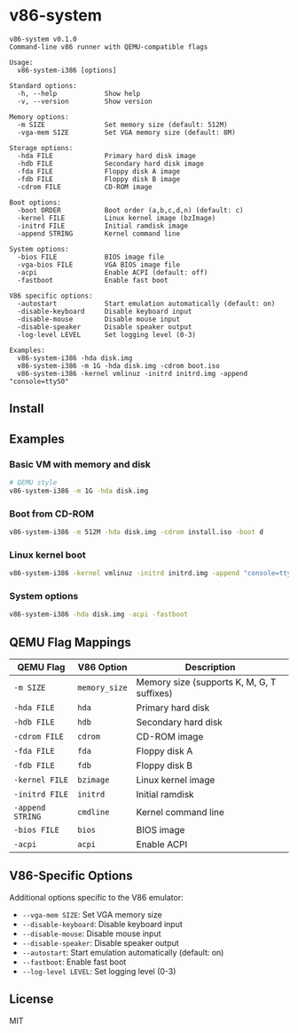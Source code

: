 # v86-system

```
v86-system v0.1.0
Command-line v86 runner with QEMU-compatible flags

Usage:
  v86-system-i386 [options]

Standard options:
  -h, --help            Show help
  -v, --version         Show version

Memory options:
  -m SIZE               Set memory size (default: 512M)
  -vga-mem SIZE         Set VGA memory size (default: 8M)

Storage options:
  -hda FILE             Primary hard disk image
  -hdb FILE             Secondary hard disk image
  -fda FILE             Floppy disk A image
  -fdb FILE             Floppy disk B image
  -cdrom FILE           CD-ROM image

Boot options:
  -boot ORDER           Boot order (a,b,c,d,n) (default: c)
  -kernel FILE          Linux kernel image (bzImage)
  -initrd FILE          Initial ramdisk image
  -append STRING        Kernel command line

System options:
  -bios FILE            BIOS image file
  -vga-bios FILE        VGA BIOS image file
  -acpi                 Enable ACPI (default: off)
  -fastboot             Enable fast boot

V86 specific options:
  -autostart            Start emulation automatically (default: on)
  -disable-keyboard     Disable keyboard input
  -disable-mouse        Disable mouse input
  -disable-speaker      Disable speaker output
  -log-level LEVEL      Set logging level (0-3)

Examples:
  v86-system-i386 -hda disk.img
  v86-system-i386 -m 1G -hda disk.img -cdrom boot.iso
  v86-system-i386 -kernel vmlinuz -initrd initrd.img -append "console=ttyS0"
```

## Install



## Examples

### Basic VM with memory and disk
```bash
# QEMU style
v86-system-i386 -m 1G -hda disk.img
```

### Boot from CD-ROM
```bash
v86-system-i386 -m 512M -hda disk.img -cdrom install.iso -boot d
```

### Linux kernel boot
```bash
v86-system-i386 -kernel vmlinuz -initrd initrd.img -append "console=ttyS0 root=/dev/sda1"
```

### System options
```bash
v86-system-i386 -hda disk.img -acpi -fastboot
```

## QEMU Flag Mappings

| QEMU Flag | V86 Option | Description |
|-----------|------------|-------------|
| `-m SIZE` | `memory_size` | Memory size (supports K, M, G, T suffixes) |
| `-hda FILE` | `hda` | Primary hard disk |
| `-hdb FILE` | `hdb` | Secondary hard disk |
| `-cdrom FILE` | `cdrom` | CD-ROM image |
| `-fda FILE` | `fda` | Floppy disk A |
| `-fdb FILE` | `fdb` | Floppy disk B |
| `-kernel FILE` | `bzimage` | Linux kernel image |
| `-initrd FILE` | `initrd` | Initial ramdisk |
| `-append STRING` | `cmdline` | Kernel command line |
| `-bios FILE` | `bios` | BIOS image |
| `-acpi` | `acpi` | Enable ACPI |

## V86-Specific Options

Additional options specific to the V86 emulator:

- `--vga-mem SIZE`: Set VGA memory size
- `--disable-keyboard`: Disable keyboard input
- `--disable-mouse`: Disable mouse input  
- `--disable-speaker`: Disable speaker output
- `--autostart`: Start emulation automatically (default: on)
- `--fastboot`: Enable fast boot
- `--log-level LEVEL`: Set logging level (0-3)

## License

MIT